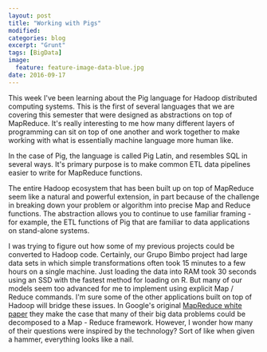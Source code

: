```yaml
---
layout: post
title: "Working with Pigs"
modified:
categories: blog
excerpt: "Grunt"
tags: [BigData]
image:
  feature: feature-image-data-blue.jpg
date: 2016-09-17
---
```


This week I've been learning about the Pig language for Hadoop distributed computing systems. This is the first of several languages that we are covering this semester that were designed as abstractions on top of MapReduce. It's really interesting to me how many different layers of programming can sit on top of one another and work together to make working with what is essentially machine language more human like. 

In the case of Pig, the language is called Pig Latin, and resembles SQL in several ways. It's primary purpose is to make common ETL data pipelines easier to write for MapReduce functions. 

The entire Hadoop ecosystem that has been built up on top of MapReduce seem like a natural and powerful extension, in part because of the challenge in breaking down your problem or algorithm into precise Map and Reduce functions. The abstraction allows you to continue to use familiar framing - for example, the ETL functions of Pig that are familiar to data applications on stand-alone systems. 

I was trying to figure out how some of my previous projects could be converted to Hadoop code. Certainly, our Grupo Bimbo project had large data sets in which simple transformations often took 15 minutes to a few hours on a single machine. Just loading the data into RAM took 30 seconds using an SSD with the fastest method for loading on R. But many of our models seem too advanced for me to implement using explicit Map / Reduce commands. I'm sure some of the other applications built on top of Hadoop will bridge these issues. In Google's original [MapReduce white paper] they make the case that many of their big data problems could be decomposed to a Map - Reduce framework. However, I wonder how many of their questions were inspired by the technology? Sort of like when given a hammer, everything looks like a nail. 

[MapReduce white paper]: http://static.googleusercontent.com/media/research.google.com/en//archive/mapreduce-osdi04.pdf
